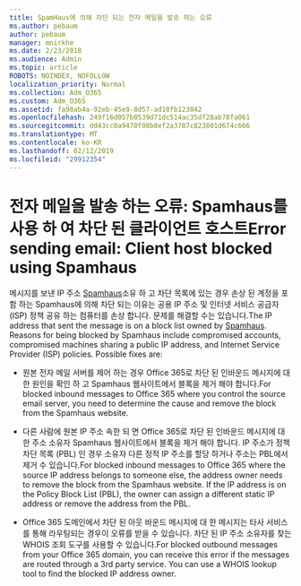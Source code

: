 ```yaml
---
title: SpamHaus에 의해 차단 되는 전자 메일을 발송 하는 오류
ms.author: pebaum
author: pebaum
manager: mnirkhe
ms.date: 2/23/2018
ms.audience: Admin
ms.topic: article
ROBOTS: NOINDEX, NOFOLLOW
localization_priority: Normal
ms.collection: Adm_O365
ms.custom: Adm_O365
ms.assetid: fa98ab4a-92eb-45e9-8d57-ad10fb123042
ms.openlocfilehash: 249f16d057b0539d71dc514ac35df28ab78fa061
ms.sourcegitcommit: dd43cc0a9470f98b8ef2a3787c823801d674c666
ms.translationtype: MT
ms.contentlocale: ko-KR
ms.lasthandoff: 02/12/2019
ms.locfileid: "29912354"
---
```

# <a name="error-sending-email-client-host-blocked-using-spamhaus"></a><span data-ttu-id="9ce71-102">전자 메일을 발송 하는 오류: Spamhaus를 사용 하 여 차단 된 클라이언트 호스트</span><span class="sxs-lookup"><span data-stu-id="9ce71-102">Error sending email: Client host blocked using Spamhaus</span></span>

<span data-ttu-id="9ce71-p101">메시지를 보낸 IP 주소 [Spamhaus](https://go.microsoft.com/fwlink/p/?linkid=123245)소유 하 고 차단 목록에 있는 경우 손상 된 계정을 포함 하는 Spamhaus에 의해 차단 되는 이유는 공용 IP 주소 및 인터넷 서비스 공급자 (ISP) 정책 공유 하는 컴퓨터를 손상 합니다. 문제를 해결할 수는 있습니다.</span><span class="sxs-lookup"><span data-stu-id="9ce71-p101">The IP address that sent the message is on a block list owned by [Spamhaus](https://go.microsoft.com/fwlink/p/?linkid=123245). Reasons for being blocked by Spamhaus include compromised accounts, compromised machines sharing a public IP address, and Internet Service Provider (ISP) policies. Possible fixes are:</span></span>
  
- <span data-ttu-id="9ce71-106">원본 전자 메일 서버를 제어 하는 경우 Office 365로 차단 된 인바운드 메시지에 대 한 원인을 확인 하 고 Spamhaus 웹사이트에서 블록을 제거 해야 합니다.</span><span class="sxs-lookup"><span data-stu-id="9ce71-106">For blocked inbound messages to Office 365 where you control the source email server, you need to determine the cause and remove the block from the Spamhaus website.</span></span>
    
- <span data-ttu-id="9ce71-p102">다른 사람에 원본 IP 주소 속한 되 면 Office 365로 차단 된 인바운드 메시지에 대 한 주소 소유자 Spamhaus 웹사이트에서 블록을 제거 해야 합니다. IP 주소가 정책 차단 목록 (PBL) 인 경우 소유자 다른 정적 IP 주소를 할당 하거나 주소는 PBL에서 제거 수 있습니다.</span><span class="sxs-lookup"><span data-stu-id="9ce71-p102">For blocked inbound messages to Office 365 where the source IP address belongs to someone else, the address owner needs to remove the block from the Spamhaus website. If the IP address is on the Policy Block List (PBL), the owner can assign a different static IP address or remove the address from the PBL.</span></span>
    
- <span data-ttu-id="9ce71-p103">Office 365 도메인에서 차단 된 아웃 바운드 메시지에 대 한 메시지는 타사 서비스를 통해 라우팅되는 경우이 오류를 받을 수 있습니다. 차단 된 IP 주소 소유자를 찾는 WHOIS 조회 도구를 사용할 수 있습니다.</span><span class="sxs-lookup"><span data-stu-id="9ce71-p103">For blocked outbound messages from your Office 365 domain, you can receive this error if the messages are routed through a 3rd party service. You can use a WHOIS lookup tool to find the blocked IP address owner.</span></span>
    

